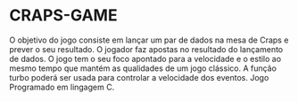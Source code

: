 # CRAPS-GAME

O objetivo do jogo consiste em lançar um par de dados na mesa de Craps e prever o seu resultado. O jogador faz apostas no resultado do lançamento de dados. O jogo tem o seu foco apontado para a velocidade e o estilo ao mesmo tempo que mantém as qualidades de um jogo clássico. A função turbo poderá ser usada para controlar a velocidade dos eventos.
Jogo Programado em lingagem C.

